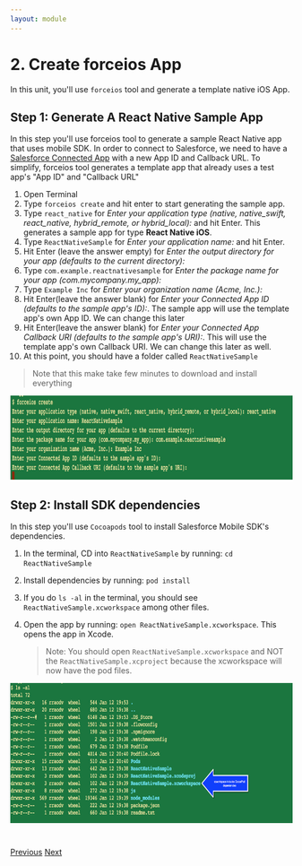 ```yaml
---
layout: module
---
```

# 2. Create forceios App
In this unit, you'll use `forceios` tool and generate a template native iOS App.

## Step 1: Generate A React Native Sample App
In this step you'll use forceios tool to generate a sample React Native app that uses mobile SDK. In order to connect to Salesforce, we need to have a <a href="https://developer.salesforce.com/docs/atlas.en-us.api_rest.meta/api_rest/intro_defining_remote_access_applications.htm" target="_blank">Salesforce Connected App</a> with a new App ID and Callback URL. To simplify, forceios tool generates a template app that already uses a test app's "App ID" and "Callback URL" 

1. Open Terminal
2. Type `forceios create` and hit enter to start generating the sample app.
3. Type `react_native` for *Enter your application type (native, native_swift, react_native, hybrid_remote, or hybrid_local):* and hit Enter. This generates a sample app for type **React Native iOS**.
4. Type `ReactNativeSample` for *Enter your application name:* and hit Enter.
5. Hit Enter (leave the answer empty) for *Enter the output directory for your app (defaults to the current directory):*
6.  Type `com.example.reactnativesample` for *Enter the package name for your app (com.mycompany.my_app):*
7. Type `Example Inc` for *Enter your organization name (Acme, Inc.):*
8. Hit Enter(leave the answer blank) for *Enter your Connected App ID (defaults to the sample app's ID):*. The sample app will use the template app's own App ID. We can change this later
9. Hit Enter(leave the answer blank) for *Enter your Connected App Callback URI (defaults to the sample app's URI):*. This will use the template app's own Callback URI. We can change this later as well.
10. At this point, you should have a folder called `ReactNativeSample`

> Note that this make take few minutes to download and install everything

<img src="images/forceios-create.png" style="height:150px" />

## Step 2: Install SDK dependencies

In this step you'll use `Cocoapods` tool to install Salesforce Mobile SDK's dependencies.

1. In the terminal, CD into `ReactNativeSample` by running: `cd ReactNativeSample`
2. Install dependencies by running: `pod install`  
3. If you do `ls -al` in the terminal, you should see `ReactNativeSample.xcworkspace` among other files. 
4. Open the app by running: `open ReactNativeSample.xcworkspace`. This opens the app in Xcode.

	> Note: You should open `ReactNativeSample.xcworkspace` and NOT the `ReactNativeSample.xcproject` because the xcworkspace will now have the pod files. 
	
<img src="images/xcworkspace.png" style="height:250px" />

<div class="row" style="margin-top:40px;">
<div class="col-sm-12">
<a href="react-native-tutorial-setup-developer-environment.html" class="btn btn-default"><i class="glyphicon glyphicon-chevron-left"></i> Previous</a>
<a href="react-native-tutorial-running-forceios-app.html" class="btn btn-default pull-right">Next <i class="glyphicon glyphicon-chevron-right"></i></a>
</div>
</div>
